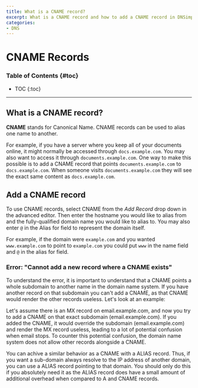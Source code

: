 ```yaml
---
title: What is a CNAME record?
excerpt: What is a CNAME record and how to add a CNAME record in DNSimple.
categories:
- DNS
---
```


# CNAME Records

### Table of Contents {#toc}

* TOC
{:toc}

---

## What is a CNAME record?

**CNAME** stands for Canonical Name. CNAME records can be used to alias one name to another.

For example, if you have a server where you keep all of your documents online, it might normally be accessed through `docs.example.com`. You may also want to access it through `documents.example.com`. One way to make this possible is to add a CNAME record that points `documents.example.com` to `docs.example.com`. When someone visits `documents.example.com` they will see the exact same content as `docs.example.com`.


## Add a CNAME record

To use CNAME records, select CNAME from the *Add Record* drop down in the advanced editor. Then enter the hostname you would like to alias from and the fully-qualified domain name you would like to alias to. You may also enter `@` in the Alias for field to represent the domain itself.

For example, if the domain were `example.com` and you wanted `www.example.com` to point to `example.com` you could put `www` in the name field and `@` in the alias for field.

### Error: "Cannot add a new record where a CNAME exists"

To understand the error, it is important to understand that a CNAME points a whole subdomain to another name in the domain name system. If you have another record on that subdomain you can't add a CNAME, as that CNAME would render the other records useless. Let's look at an example:

Let's assume there is an MX record on email.example.com, and now you try to add a CNAME on that exact subdomain (email.example.com). If you added the CNAME, it would override the subdomain (email.example.com) and render the MX record useless, leading to a lot of potential confusion when email stops. To counter this potential confusion, the domain name system does not allow other records alongside a CNAME.

You can achive a similar behavior as a CNAME with a ALIAS record. Thus, if you want a sub-domain always resolve to the IP address of another domain, you can use a ALIAS record pointing to that domain. You should only do this if you absolutely need it as the ALIAS record does have a small amount of additional overhead when compared to A and CNAME records.
